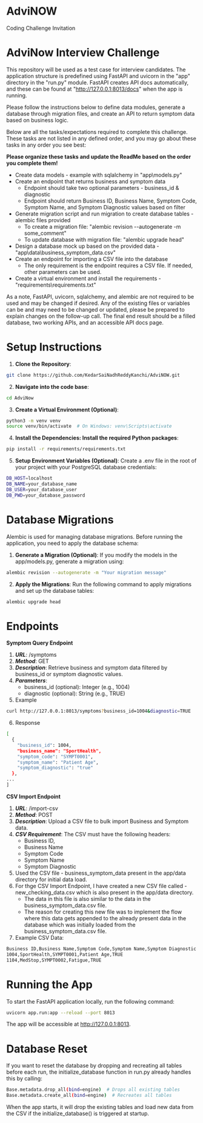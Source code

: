 # AdviNOW
Coding Challenge Invitation

# AdviNow Interview Challenge
This repository will be used as a test case for interview candidates. The application structure is predefined using FastAPI and uvicorn in the "app" directory in the "run.py" module. 
FastAPI creates API docs automatically, and these can be found at "http://127.0.0.1:8013/docs" when the app is running.

Please follow the instructions below to define data modules, generate a database through migration files, and create an API to return symptom data based on business logic.

Below are all the tasks/expectations required to complete this challenge. These tasks are not listed in any defined order, and you may go about these tasks in any order you see best:

**Please organize these tasks and update the ReadMe based on the order you complete them!**

- Create data models - example with sqlalchemy in "app\models.py"
- Create an endpoint that returns business and symptom data
  - Endpoint should take two optional parameters - business_id & diagnostic
  - Endpoint should return Business ID, Business Name, Symptom Code, Symptom Name, and Symptom Diagnostic values based on filter
- Generate migration script and run migration to create database tables - alembic files provided
  - To create a migration file: "alembic revision --autogenerate -m some_comment"
  - To update database with migration file: "alembic upgrade head"
- Design a database mock up based on the provided data - "app\data\business_symptom_data.csv"
- Create an endpoint for importing a CSV file into the database
  - The only requirement is the endpoint requires a CSV file. If needed, other parameters can be used.
- Create a virtual environment and install the requirements - "requirements\requirements.txt"

As a note, FastAPI, uvicorn, sqlalchemy, and alembic are not required to be used and may be changed if desired. 
Any of the existing files or variables can be and may need to be changed or updated, please be prepared to explain changes on the follow-up call.
The final end result should be a filled database, two working APIs, and an accessible API docs page.

# Setup Instructions

1. **Clone the Repository**:
  ```bash
  git clone https://github.com/KedarSaiNadhReddyKanchi/AdviNOW.git
  ```
2. **Navigate into the code base**:
  ```bash
  cd AdviNow
  ```
3. **Create a Virtual Environment (Optional)**:
  ```bash
  python3 -m venv venv
  source venv/bin/activate  # On Windows: venv\Scripts\activate
  ```

4. **Install the Dependencies: Install the required Python packages**:
  ```bash
  pip install -r requirements/requirements.txt
  ```

5. **Setup Environment Variables (Optional)**: Create a .env file in the root of your project with your PostgreSQL database credentials:
  ```bash
  DB_HOST=localhost
  DB_NAME=your_database_name
  DB_USER=your_database_user
  DB_PWD=your_database_password
  ```

# Database Migrations
Alembic is used for managing database migrations. Before running the application, you need to apply the database schema:

1. **Generate a Migration (Optional)**: If you modify the models in the app/models.py, generate a migration using:
  ```bash
  alembic revision --autogenerate -m "Your migration message"
  ```

2. **Apply the Migrations**: Run the following command to apply migrations and set up the database tables:
  ```bash
  alembic upgrade head
  ```

# Endpoints

**Symptom Query Endpoint**

1. ***URL***: /symptoms
2. ***Method***: GET
3. ***Description***: Retrieve business and symptom data filtered by business_id or symptom diagnostic values.
4. ***Parameters***:
   - business_id (optional): Integer (e.g., 1004)
   - diagnostic (optional): String (e.g., TRUE)
5. Example
  ```bash
  curl http://127.0.0.1:8013/symptoms?business_id=1004&diagnostic=TRUE
  ```
6. Response
  ```bash
  [
    {
      "business_id": 1004,
      "business_name": "SportHealth",
      "symptom_code": "SYMPT0001",
      "symptom_name": "Patient Age",
      "symptom_diagnostic": "true"
    },
  ...
]
  ```

**CSV Import Endpoint**

1. ***URL***: /import-csv
2. ***Method***: POST
3. ***Description***: Upload a CSV file to bulk import Business and Symptom data.
4. ***CSV Requirement***: The CSV must have the following headers:
   - Business ID,
   - Business Name
   - Symptom Code
   - Symptom Name
   - Symptom Diagnostic
5. Used the CSV file - business_symptom_data present in the app/data directory for initial data load.
6. For thge CSV Import Endpoint, I have created a new CSV file called - new_checking_data.csv which is also present in the app/data directory.
     - The data in this file is also similar to the data in the business_symptom_data.csv file.
     - The reason for creating this new file was to implement the flow where this data gets appended to the already present data in the database which was initially loaded from the business_symptom_data.csv file. 
5. Example CSV Data:
  ```bash
  Business ID,Business Name,Symptom Code,Symptom Name,Symptom Diagnostic
  1004,SportHealth,SYMPT0001,Patient Age,TRUE
  1104,MedStop,SYMPT0002,Fatigue,TRUE
  ```

# Running the App
To start the FastAPI application locally, run the following command:
  ```bash
  uvicorn app.run:app --reload --port 8013
  ```

The app will be accessible at http://127.0.0.1:8013.

# Database Reset
If you want to reset the database by dropping and recreating all tables before each run, the initialize_database function in run.py already handles this by calling:
  ```bash
  Base.metadata.drop_all(bind=engine)  # Drops all existing tables
Base.metadata.create_all(bind=engine)  # Recreates all tables
  ```

When the app starts, it will drop the existing tables and load new data from the CSV if the initialize_database() is triggered at startup.





